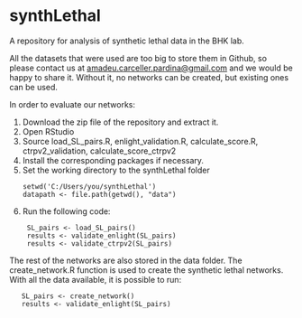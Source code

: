 # synthLethal

A repository for analysis of synthetic lethal data in the BHK lab.

All the datasets that were used are too big to store them in Github, so please contact us at amadeu.carceller.pardina@gmail.com and we would be happy to share it. Without it, no networks can be created, but existing ones can be used.

In order to evaluate our networks:

1. Download the zip file of the repository and extract it. 
2. Open RStudio
3. Source load_SL_pairs.R, enlight_validation.R, calculate_score.R, ctrpv2_validation, calculate_score_ctrpv2
4. Install the corresponding packages if necessary.
5. Set the working directory to the synthLethal folder
   ```
   setwd('C:/Users/you/synthLethal')
   datapath <- file.path(getwd(), "data")
   ```
6. Run the following code:
   ```
    SL_pairs <- load_SL_pairs()
    results <- validate_enlight(SL_pairs)
    results <- validate_ctrpv2(SL_pairs)
   ```
The rest of the networks are also stored in the data folder. The create_network.R function is used to create the synthetic lethal networks. With all the data available, it is possible to run:
 ```
    SL_pairs <- create_network()
    results <- validate_enlight(SL_pairs)
   ```
